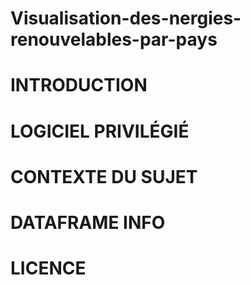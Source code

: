 # Visualisation-des-nergies-renouvelables-par-pays

# INTRODUCTION

# LOGICIEL PRIVILÉGIÉ

# CONTEXTE DU SUJET

# DATAFRAME INFO

# LICENCE
